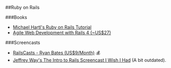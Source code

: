 ##Ruby on Rails

###Books
* [Michael Hartl's Ruby on Rails Tutorial](http://ruby.railstutorial.org/ruby-on-rails-tutorial-book)
* [Agile Web Development with Rails 4 (~US$27)](http://pragprog.com/book/rails4/agile-web-development-with-rails-4)

###Screencasts
* [RailsCasts - Ryan Bates (US$9/Month)](http://www.railscasts.com) :moneybag:
* [Jeffrey Way's The Intro to Rails Screencast I Wish I Had](http://www.youtube.com/watch?v=cMcEgOPza8A) (A bit outdated).
